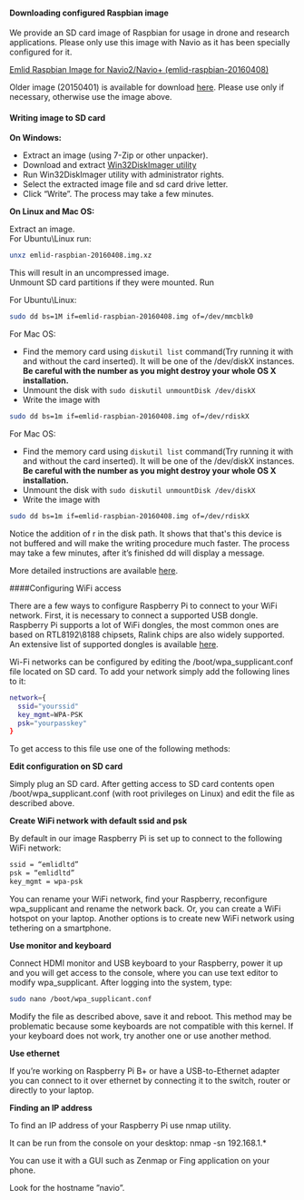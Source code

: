#### Downloading configured Raspbian image

We provide an SD card image of Raspbian for usage in drone and research applications. 
Please only use this image with Navio as it has been specially configured for it.

[Emlid Raspbian Image for Navio2/Navio+ (emlid-raspbian-20160408)](http://files.emlid.com/images/emlid-raspbian-20160408.img.xz)

Older image (20150401) is available for download [here](http://files.emlid.com/images/emlid-raspberrypi2-raspbian-rt-20150401.img). Please use only if necessary, otherwise use the image above.

#### Writing image to SD card

**On Windows:**

* Extract an image (using 7-Zip or other unpacker).
* Download and extract [Win32DiskImager utility](http://sourceforge.net/projects/win32diskimager/)
* Run Win32DiskImager utility with administrator rights.
* Select the extracted image file and sd card drive letter.
* Click “Write”. The process may take a few minutes.

**On Linux and Mac OS:**
 
Extract an image.  
For Ubuntu\Linux run:
```bash
unxz emlid-raspbian-20160408.img.xz
```
This will result in an uncompressed image.  
Unmount SD card partitions if they were mounted.
Run

For Ubuntu\Linux:
```bash
sudo dd bs=1M if=emlid-raspbian-20160408.img of=/dev/mmcblk0
```

For Mac OS:

* Find the memory card using `diskutil list` command(Try running it with and without the card inserted).
It will be one of the /dev/diskX instances.
**Be careful with the number as you might destroy your whole OS X installation.**
* Unmount the disk with `sudo diskutil unmountDisk /dev/diskX`
* Write the image with
```bash
sudo dd bs=1m if=emlid-raspbian-20160408.img of=/dev/rdiskX
```

For Mac OS:

* Find the memory card using `diskutil list` command(Try running it with and without the card inserted).
It will be one of the /dev/diskX instances.
**Be careful with the number as you might destroy your whole OS X installation.**
* Unmount the disk with `sudo diskutil unmountDisk /dev/diskX`
* Write the image with
```bash
sudo dd bs=1m if=emlid-raspbian-20160408.img of=/dev/rdiskX
```
Notice the addition of r in the disk path. It shows that that's this device is not buffered and will make the writing procedure much faster.
The process may take a few minutes, after it’s finished dd will display a message.

More detailed instructions are available [here](http://www.raspberrypi.org/documentation/installation/installing-images/).

####Configuring WiFi access

There are a few ways to configure Raspberry Pi to connect to your WiFi network. First, it is necessary to connect a supported USB dongle. Raspberry Pi supports a lot of WiFi dongles, the most common ones are based on RTL8192\8188 chipsets, Ralink chips are also widely supported. An extensive list of supported dongles is available [here](http://elinux.org/RPi_USB_Wi-Fi_Adapters).

Wi-Fi networks can be configured by editing the /boot/wpa_supplicant.conf file located on SD card. To add your network simply add the following lines to it:

```bash
network={
  ssid="yourssid"
  key_mgmt=WPA-PSK
  psk="yourpasskey"
}
```

To get access to this file use one of the following methods:

**Edit configuration on SD card**

Simply plug an SD card. After getting access to SD card contents open /boot/wpa_supplicant.conf (with root privileges on Linux) and edit the file as described above.

**Create WiFi network with default ssid and psk**

By default in our image Raspberry Pi is set up to connect to the following WiFi network:

```bash
ssid = “emlidltd”
psk = “emlidltd”
key_mgmt = wpa-psk
```
You can rename your WiFi network, find your Raspberry, reconfigure wpa_supplicant and rename the network back.
Or, you can create a WiFi hotspot on your laptop.
Another options is to create new WiFi network using tethering on a smartphone.

**Use monitor and keyboard**

Connect HDMI monitor and USB keyboard to your Raspberry, power it up and you will get access to the console, where you can use text editor to modify wpa_supplicant. After logging into the system, type:

```bash
sudo nano /boot/wpa_supplicant.conf
```

Modify the file as described above, save it and reboot.
This method may be problematic because some keyboards are not compatible with this kernel. If your keyboard does not work, try another one or use another method.

**Use ethernet**

If you’re working on Raspberry Pi B+ or have a USB-to-Ethernet adapter you can connect to it over ethernet by connecting it to the switch, router or directly to your laptop.

**Finding an IP address**

To find an IP address of your Raspberry Pi use nmap utility.

It can be run from the console on your desktop:
nmap -sn 192.168.1.*

You can use it with a GUI such as Zenmap or Fing application on your phone.

Look for the hostname ”navio”.


